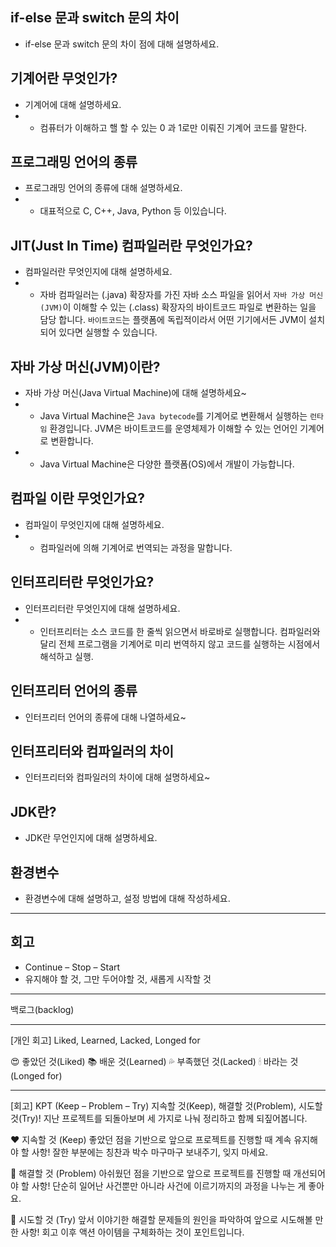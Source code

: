 ## if-else 문과 switch 문의 차이
- if-else 문과 switch 문의 차이 점에 대해 설명하세요.

## 기계어란 무엇인가?
- 기계어에 대해 설명하세요.
- - 컴퓨터가 이해하고 핼 할 수 있는 0 과 1로만 이뤄진 기계어 코드를 말한다.

## 프로그래밍 언어의 종류
- 프로그래밍 언어의 종류에 대해 설명하세요.
- - 대표적으로 C, C++, Java, Python 등 이있습니다.

## JIT(Just In Time) 컴파일러란 무엇인가요?
- 컴파일러란 무엇인지에 대해 설명하세요.
- - 자바 컴파일러는 (.java) 확장자를 가진 자바 소스 파일을 읽어서 `자바 가상 머신(JVM)`이 이해할 수 있는 (.class) 확장자의 바이트코드 파일로 변환하는 일을 담당 합니다. `바이트코드`는 플랫폼에 독립적이라서 어떤 기기에서든 JVM이 설치되어 있다면 실행할 수 있습니다.

## 자바 가상 머신(JVM)이란?
- 자바 가상 머신(Java Virtual Machine)에 대해 설명하세요~
- - Java Virtual Machine은 `Java bytecode`를 기계어로 변환해서 실행하는 `런타임` 환경입니다. JVM은 바이트코드를 운영체제가 이해할 수 있는 언어인 기계어로 변환합니다.
- - Java Virtual Machine은 다양한 플랫폼(OS)에서 개발이 가능합니다.

## 컴파일 이란 무엇인가요?
- 컴파일이 무엇인지에 대해 설명하세요.
- - 컴파일러에 의해 기계어로 번역되는 과정을 말합니다.


## 인터프리터란 무엇인가요?
- 인터프리터란 무엇인지에 대해 설명하세요.
- - 인터프리터는 소스 코드를 한 줄씩 읽으면서 바로바로 실행합니다. 컴파일러와 달리 전체 프로그램을 기계어로 미리 번역하지 않고 코드를 실행하는 시점에서 해석하고 실행.


## 인터프리터 언어의 종류
- 인터프리터 언어의 종류에 대해 나열하세요~


## 인터프리터와 컴파일러의 차이
- 인터프리터와 컴파일러의 차이에 대해 설명하세요~


## JDK란?
- JDK란 무언인지에 대해 설명하세요.


## 환경변수
- 환경변수에 대해 설명하고, 설정 방법에 대해 작성하세요.

---

## 회고

- Continue – Stop – Start
- 유지해야 할 것, 그만 두어야할 것, 새롭게 시작할 것

---

백로그(backlog)

---
[개인 회고]
Liked, Learned, Lacked, Longed for

😍 좋았던 것(Liked)
📚 배운 것(Learned)
💦 부족했던 것(Lacked)
🕯 바라는 것(Longed for)

---
[회고]
KPT (Keep – Problem – Try)
지속할 것(Keep), 해결할 것(Problem), 시도할 것(Try)!
지난 프로젝트를 되돌아보며 세 가지로 나눠 정리하고 함께 되짚어봅니다.

❤️ 지속할 것 (Keep)
좋았던 점을 기반으로 앞으로 프로젝트를 진행할 때 계속 유지해야 할 사항!
잘한 부분에는 칭찬과 박수 마구마구 보내주기, 잊지 마세요.

🧐 해결할 것 (Problem)
아쉬웠던 점을 기반으로 앞으로 프로젝트를 진행할 때 개선되어야 할 사항!
단순히 일어난 사건뿐만 아니라 사건에 이르기까지의 과정을 나누는 게 좋아요.

🙌 시도할 것 (Try)
앞서 이야기한 해결할 문제들의 원인을 파악하여 앞으로 시도해볼 만한 사항!
회고 이후 액션 아이템을 구체화하는 것이 포인트입니다.
